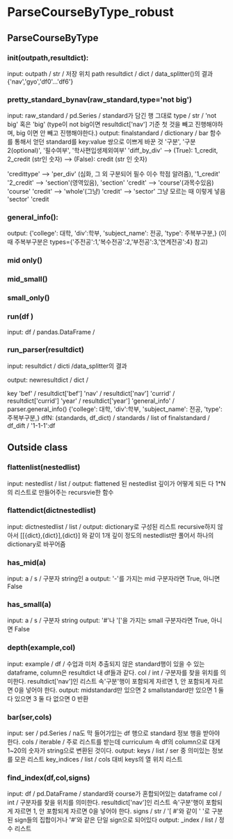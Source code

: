 # ParseCourseByType_robust

## ParseCourseByType

### init(outpath,resultdict):
input:
outpath / str / 저장 위치 path
resultdict / dict / data_splitter()의 결과 {'nav','gyo','df0'...'df6'}

### pretty_standard_bynav(raw_standard,type='not big')
input:
raw_standard / pd.Series / standard가 담긴 행 그대로
type / str / 'not big' 혹은 'big' 
(type이 not big이면 resultdict['nav'] 기준 첫 것을 빼고 진행해야하며, big 이면 안 빼고 진행해야한다.)
output:
finalstandard / dictionary /
bar 함수를 통해서 얻던 standard를 key:value 쌍으로 이쁘게 바꾼 것 
'구분', '구분2(optional)', '필수여부', '학사편입생제외여부'
'diff_by_div'
		--> (True): 1_credit, 2_credit (str인 숫자)
		--> (False): credit (str 인 숫자)

'credittype'
		--> 'per_div' (심화, 그 외 구분되어 필수 이수 학점 알려줌), 
				'1_credit'
				'2_credit'
		--> 'section'(영역있음),
				'section'
				'credit'
		--> 'course'(과목수있음) 
				'course'
				'credit'
		--> 'whole'(그냥)
				'credit'
		--> 'sector' 그냥 모르는 때 이렇게 넣음
				'sector'
				'credit
### general_info():
output: {'college': 대학, 'div':학부, 'subject_name': 전공, 'type': 주복부구분,}
(이때 주복부구분은 types={'주전공':1,'복수전공':2,'부전공':3,'연계전공':4} 참고)

### mid only()
### mid_small()

### small_only()

### run(df )
input:
df / pandas.DataFrame / 
### run_parser(resultdict)
input: 
resultdict / dicti /data_splitter의 결과

output: 
newresultdict / dict / 

key
'bef' / resultdict['bef']
'nav' / resultdict['nav']
'currid' / resultdict['currid']
'year' / resultdict['year']
'general_info' / parser.general_info() {'college': 대학, 'div':학부, 'subject_name': 전공, 'type': 주복부구분,}
dfN: (standards, df_dict)
/ standards  / list of finalstandard
/ df_dift  / '1-1-1':df 



## Outside class
### flattenlist(nestedlist)
input: nestedlist / list /
output: flattened 된 nestedlist
깊이가 어떻게 되든 다 1*N의 리스트로 만들어주는 recursvie한 함수

### flattendict(dictnestedlist)
input: dictnestedlist / list /
output: dictionary로 구성된 리스트
recursive하지 않아서 [[{dict},{dict}],{dict}] 와 같이 1개 깊이 정도의 nestedlist만 풀어서 하나의 dictionary로 바꾸어줌 

### has_mid(a)
input: a / s / 구분자 string인 a
output: '-'를 가지는 mid 구분자라면 True, 아니면 False

### has_small(a)
input: a / s / 구분자 string
output: '#'나 '['을 가지는 small 구분자라면 True, 아니면 False

### depth(example,col)
input: 
example / df /  수업과 미처 추출되지 않은 standard행이 있을 수 있는 dataframe, column은 resultdict 내 df들과 같다.
col / int / 구분자를 찾을 위치를 의미한다. resultdict['nav']인 리스트 속'구분'행이 포함되게 자르면 1, 안 포함되게 자르면 0을 넣어야 한다. 
output:
midstandard만 있으면 2
smallstandard만 있으면 1
둘 다 있으면 3
둘 다 없으면 0
반환

### bar(ser,cols)
input:
ser / pd.Series / na도 막 들어가있는 df 행으로 standard 정보 행을 받아야 한다.
cols / iterable / 주로 리스트를 받는데 curriculum 속 df의 column으로 대게 1~20의 숫자가 string으로 변환된 것이다.
output:
keys / list / ser 중 의미있는 정보를 모은 리스트
key_indices / list / cols 대비 keys의 열 위치 리스트 

### find_index(df,col,signs)
input:
df / pd.DataFrame / standard와 course가 혼합되어있는 dataframe
col / int /  구분자를 찾을 위치를 의미한다. resultdict['nav']인 리스트 속'구분'행이 포함되게 자르면 1, 안 포함되게 자르면 0을 넣어야 한다. 
signs / str / '[ #'와 같이 ' '로 구분된 sign들의 집합이거나 '#'와 같은 단일 sign으로 되어있다
output:
_index / list / 정수 리스트 

